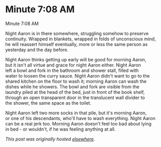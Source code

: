# Minute 7:08 AM

<div>
<p>Minute 7:08 AM</p>
<p>Night Aaron is in there somewhere, struggling somehow to preserve<br>continuity. Wrapped in blankets, wrapped in folds of unconscious mind,<br>he will reassert himself eventually, more or less the same person as<br>yesterday and the day before.</p>
<p>Night Aaron thinks getting up early will be good for morning Aaron,<br>but it isn't all virtue and grace for night Aaron either. Night Aaron<br>left a bowl and fork in the bathroom and shower stall, filled with<br>water to loosen the curry sauce. Night Aaron didn't want to go to the<br>shared kitchen on the floor to wash it; morning Aaron can wash the<br>dishes while he showers. The bowl and fork are visible from the<br>laundry piled at the head of the bed, just in front of the book shelf,<br>through an open transparent door in the translucent wall divider to<br>the shower, the same space as the toilet.</p>
<p>Night Aaron left two more socks in that pile, but it's morning Aaron,<br>or one of his descendants, who'll have to wash everything. Night Aaron<br>can be a real jerk too. Morning Aaron doesn't feel too bad about lying<br>in bed - or wouldn't, if he was feeling anything at all.</p>
</div>


*This post was originally hosted [elsewhere](http://planspace.blogspot.com/2011/02/minute-708-am.html).*

